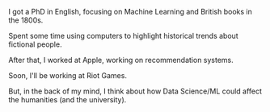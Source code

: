 I got a PhD in English, focusing on Machine Learning and British books in the 1800s.

Spent some time using computers to highlight historical trends about fictional people.

After that, I worked at Apple, working on recommendation systems.

Soon, I'll be working at Riot Games.

But, in the back of my mind, I think about how Data Science/ML could affect the humanities (and the university).
